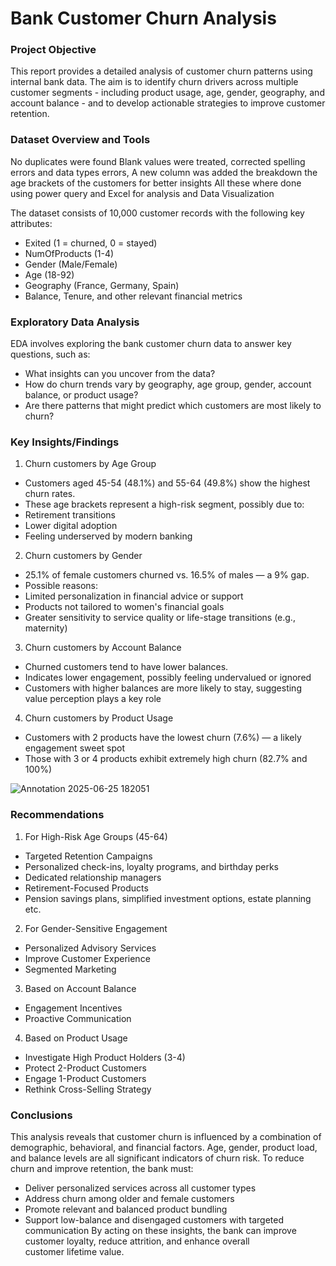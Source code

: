# Bank Customer Churn Analysis

### Project Objective 

This report provides a detailed analysis of customer churn patterns using internal bank data. 
The aim is to identify churn drivers across multiple customer segments - including product usage, age, gender, geography, and account balance - and to develop actionable strategies to improve customer retention.

### Dataset Overview and Tools

No duplicates were found
Blank values were treated, corrected spelling errors and data types errors, A new column was added the breakdown the age brackets of the customers for better insights
All these where done using power query and Excel for analysis and Data Visualization 

The dataset consists of 10,000 customer records with the following key attributes:
- Exited (1 = churned, 0 = stayed)
- NumOfProducts (1-4)
- Gender (Male/Female)
- Age (18-92)
- Geography (France, Germany, Spain)
- Balance, Tenure, and other relevant financial metrics

### Exploratory Data Analysis
EDA involves exploring the bank customer churn data to answer key questions, such as:

-	What insights can you uncover from the data?
-	How do churn trends vary by geography, age group, gender, account balance, or product usage?
-	Are there patterns that might predict which customers are most likely to churn?

### Key Insights/Findings
1. Churn customers by Age Group
- Customers aged 45-54 (48.1%) and 55-64 (49.8%) show the highest churn rates.
- These age brackets represent a high-risk segment, possibly due to:
- Retirement transitions
- Lower digital adoption
- Feeling underserved by modern banking
2. Churn customers by Gender
- 25.1% of female customers churned vs. 16.5% of males — a 9% gap.
- Possible reasons:
- Limited personalization in financial advice or support
- Products not tailored to women's financial goals
- Greater sensitivity to service quality or life-stage transitions (e.g., maternity)
3. Churn customers by Account Balance
- Churned customers tend to have lower balances.
- Indicates lower engagement, possibly feeling undervalued or ignored
- Customers with higher balances are more likely to stay, suggesting value perception plays a key role
4. Churn customers by Product Usage
- Customers with 2 products have the lowest churn (7.6%) — a likely engagement sweet spot
- Those with 3 or 4 products exhibit extremely high churn (82.7% and 100%)

![Annotation 2025-06-25 182051](https://github.com/user-attachments/assets/2caa5466-ec3c-48cd-93f5-894d245a6cbb)

### Recommendations
1. For High-Risk Age Groups (45-64)
- Targeted Retention Campaigns
- Personalized check-ins, loyalty programs, and birthday perks
- Dedicated relationship managers
- Retirement-Focused Products
- Pension savings plans, simplified investment options, estate planning etc.

2. For Gender-Sensitive Engagement
- Personalized Advisory Services
- Improve Customer Experience
- Segmented Marketing
3. Based on Account Balance
- Engagement Incentives
- Proactive Communication
 
4. Based on Product Usage
- Investigate High Product Holders (3-4)
- Protect 2-Product Customers
- Engage 1-Product Customers
- Rethink Cross-Selling Strategy

### Conclusions
This analysis reveals that customer churn is influenced by a combination of demographic, behavioral, and financial factors.
Age, gender, product load, and balance levels are all significant indicators of churn risk. To reduce churn and improve retention, the bank must:
- Deliver personalized services across all customer types
- Address churn among older and female customers
- Promote relevant and balanced product bundling
- Support low-balance and disengaged customers with targeted communication
By acting on these insights, the bank can improve customer loyalty, reduce attrition, and enhance overall customer lifetime value.
